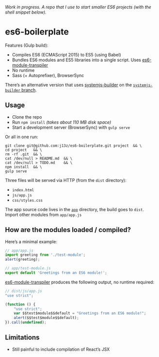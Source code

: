*Work in progress. A repo that I use to start smaller ES6 projects (with the shell snippet below).*

# es6-boilerplate

Features (Gulp build):

- Compiles ES6 (ECMAScript 2015) to ES5 (using Babel)
- Bundles ES6 modules and ES5 libraries into a single script. Uses [es6-module-transpiler]
- No runtime
- Sass (+ Autoprefixer), BrowserSync

There’s an alternative version that uses [systemjs-builder] on the [`systemjs-builder` branch](https://github.com/j13z/es6-boilerplate/tree/systemjs-builder).

[es6-module-transpiler]: https://github.com/esnext/es6-module-transpiler
[systemjs-builder]: https://github.com/guybedford/systemjs-builder



## Usage

- Clone the repo
- Run `npm install` *(takes about 110 MB disk space)*
- Start a development server (BrowserSync) with `gulp serve`

Or all in one run:

```shell
git clone git@github.com:j13z/es6-boilerplate.git project  && \
cd project   && \
rm -rf .git  && \
cat /dev/null > README.md  && \
cat /dev/null > TODO.md    && \
npm install  && \
gulp serve
```

Three files will be served via HTTP (from the `dist` directory):

- `index.html`
- `js/app.js`
- `css/styles.css`

The app source code lives in the [`app`](https://github.com/j13z/es6-boilerplate/tree/master/app) directory, the build goes to `dist`. Import other modules from `app/app.js`



## How are the modules loaded / compiled?

Here’s a minimal example:

```javascript
// app/app.js
import greeting from './test-module';
alert(greeting);
```

```javascript
// app/test-module.js
export default 'Greetings from an ES6 module!';
```

[es6-module-transpiler] produces the following output, no runtime required:

```javascript
// dist/js/app.js
"use strict";

(function () {
    "use strict";
    var $$test$module$$default = "Greetings from an ES6 module!";
    alert($$test$module$$default);
}).call(undefined);
```

## Limitations

- Still painful to include compilation of React’s JSX
